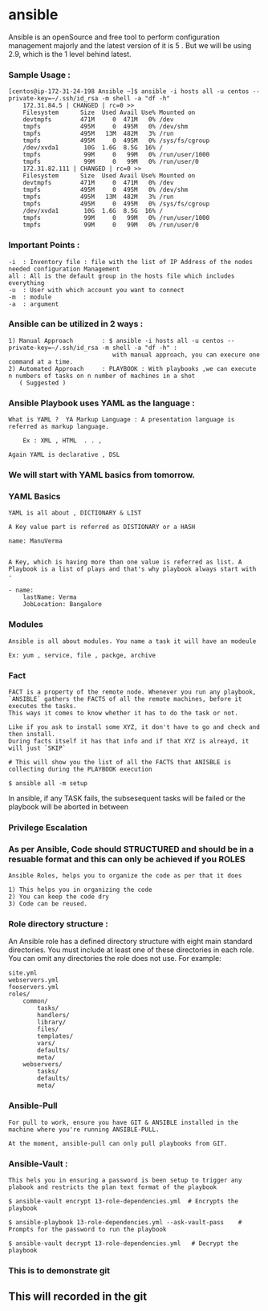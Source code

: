 # ansible

Ansible is an openSource and free tool to perform configuration management majorly and the latest version of it is 5    .
But we will be using 2.9, which is the 1 level behind latest.

### Sample Usage :

```
[centos@ip-172-31-24-198 Ansible ~]$ ansible -i hosts all -u centos --private-key=~/.ssh/id_rsa -m shell -a "df -h"
    172.31.84.5 | CHANGED | rc=0 >>
    Filesystem      Size  Used Avail Use% Mounted on
    devtmpfs        471M     0  471M   0% /dev
    tmpfs           495M     0  495M   0% /dev/shm
    tmpfs           495M   13M  482M   3% /run
    tmpfs           495M     0  495M   0% /sys/fs/cgroup
    /dev/xvda1       10G  1.6G  8.5G  16% /
    tmpfs            99M     0   99M   0% /run/user/1000
    tmpfs            99M     0   99M   0% /run/user/0
    172.31.82.111 | CHANGED | rc=0 >>
    Filesystem      Size  Used Avail Use% Mounted on
    devtmpfs        471M     0  471M   0% /dev
    tmpfs           495M     0  495M   0% /dev/shm
    tmpfs           495M   13M  482M   3% /run
    tmpfs           495M     0  495M   0% /sys/fs/cgroup
    /dev/xvda1       10G  1.6G  8.5G  16% /
    tmpfs            99M     0   99M   0% /run/user/1000
    tmpfs            99M     0   99M   0% /run/user/0

```

### Important Points :
```
-i  : Inventory file : file with the list of IP Address of the nodes needed configuration Management
all : All is the default group in the hosts file which includes everything 
-u  : User with which account you want to connect 
-m  : module
-a  : argument
```

### Ansible can be utilized in 2 ways :
```
1) Manual Approach        : $ ansible -i hosts all -u centos --private-key=~/.ssh/id_rsa -m shell -a "df -h" :  
                             with manual approach, you can execure one command at a time.
2) Automated Approach     : PLAYBOOK : With playbooks ,we can execute n numbers of tasks on n number of machines in a shot
   ( Suggested )
```

### Ansible Playbook uses YAML as the language :

```
What is YAML ?  YA Markup Language : A presentation language is referred as markup language.

    Ex : XML , HTML  . . ,

Again YAML is declarative , DSL 
```

### We will start with YAML basics from tomorrow.


### YAML Basics

```
YAML is all about , DICTIONARY & LIST 

A Key value part is referred as DISTIONARY or a HASH

name: ManuVerma


A Key, which is having more than one value is referred as list. A Playbook is a list of plays and that's why playbook always start with - 

- name:
    lastName: Verma
    JobLocation: Bangalore

```


### Modules

```
Ansible is all about modules. You name a task it will have an modeule

Ex: yum , service, file , packge, archive

```


### Fact

```
FACT is a property of the remote node. Whenever you run any playbook, `ANSIBLE` gathers the FACTS of all the remote machines, before it executes the tasks.
This ways it comes to know whether it has to do the task or not.

Like if you ask to install some XYZ, it don't have to go and check and then install.
During facts itself it has that info and if that XYZ is alreayd, it will just `SKIP`

# This will show you the list of all the FACTS that ANISBLE is collecting during the PLAYBOOK execution

$ ansible all -m setup
```


In ansible, if any TASK fails, the subsesequent tasks will be failed or the playbook will be aborted in between

### Privilege Escalation 


### As per Ansible, Code should STRUCTURED and should be in a resuable format and this can only be achieved if you ROLES

```
Ansible Roles, helps you to organize the code as per that it does

1) This helps you in organizing the code
2) You can keep the code dry
3) Code can be reused.

```

### Role directory structure :
An Ansible role has a defined directory structure with eight main standard directories. You must include at least one of these directories in each role. You can omit any directories the role does not use. For example:

```
site.yml
webservers.yml
fooservers.yml
roles/
    common/
        tasks/
        handlers/
        library/
        files/
        templates/
        vars/
        defaults/
        meta/
    webservers/
        tasks/
        defaults/
        meta/
```


### Ansible-Pull

```
For pull to work, ensure you have GIT & ANSIBLE installed in the machine where you're running ANSIBLE-PULL.

At the moment, ansible-pull can only pull playbooks from GIT.

```

### Ansible-Vault :
```
This hels you in ensuring a password is been setup to trigger any plabook and restricts the plan text format of the playbook

$ ansible-vault encrypt 13-role-dependencies.yml  # Encrypts the playbook

$ ansible-playbook 13-role-dependencies.yml --ask-vault-pass    # Prompts for the password to run the playbook

$ ansible-vault decrypt 13-role-dependencies.yml   # Decrypt the playbook 

```

### This is to demonstrate git
## This will recorded in the git